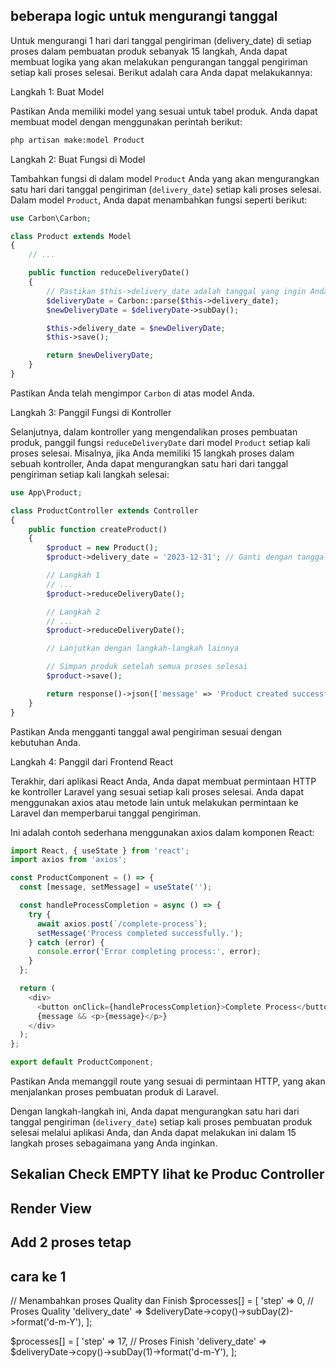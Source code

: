 ## beberapa logic untuk mengurangi tanggal 
Untuk mengurangi 1 hari dari tanggal pengiriman (delivery_date) di setiap proses dalam pembuatan produk sebanyak 15 langkah, Anda dapat membuat logika yang akan melakukan pengurangan tanggal pengiriman setiap kali proses selesai. Berikut adalah cara Anda dapat melakukannya:

Langkah 1: Buat Model

Pastikan Anda memiliki model yang sesuai untuk tabel produk. Anda dapat membuat model dengan menggunakan perintah berikut:

```bash
php artisan make:model Product
```

Langkah 2: Buat Fungsi di Model

Tambahkan fungsi di dalam model `Product` Anda yang akan mengurangkan satu hari dari tanggal pengiriman (`delivery_date`) setiap kali proses selesai. Dalam model `Product`, Anda dapat menambahkan fungsi seperti berikut:

```php
use Carbon\Carbon;

class Product extends Model
{
    // ...

    public function reduceDeliveryDate()
    {
        // Pastikan $this->delivery_date adalah tanggal yang ingin Anda kurangi
        $deliveryDate = Carbon::parse($this->delivery_date);
        $newDeliveryDate = $deliveryDate->subDay();

        $this->delivery_date = $newDeliveryDate;
        $this->save();

        return $newDeliveryDate;
    }
}
```

Pastikan Anda telah mengimpor `Carbon` di atas model Anda.

Langkah 3: Panggil Fungsi di Kontroller

Selanjutnya, dalam kontroller yang mengendalikan proses pembuatan produk, panggil fungsi `reduceDeliveryDate` dari model `Product` setiap kali proses selesai. Misalnya, jika Anda memiliki 15 langkah proses dalam sebuah kontroller, Anda dapat mengurangkan satu hari dari tanggal pengiriman setiap kali langkah selesai:

```php
use App\Product;

class ProductController extends Controller
{
    public function createProduct()
    {
        $product = new Product();
        $product->delivery_date = '2023-12-31'; // Ganti dengan tanggal awal pengiriman

        // Langkah 1
        // ...
        $product->reduceDeliveryDate();

        // Langkah 2
        // ...
        $product->reduceDeliveryDate();

        // Lanjutkan dengan langkah-langkah lainnya

        // Simpan produk setelah semua proses selesai
        $product->save();

        return response()->json(['message' => 'Product created successfully']);
    }
}
```

Pastikan Anda mengganti tanggal awal pengiriman sesuai dengan kebutuhan Anda.

Langkah 4: Panggil dari Frontend React

Terakhir, dari aplikasi React Anda, Anda dapat membuat permintaan HTTP ke kontroller Laravel yang sesuai setiap kali proses selesai. Anda dapat menggunakan axios atau metode lain untuk melakukan permintaan ke Laravel dan memperbarui tanggal pengiriman.

Ini adalah contoh sederhana menggunakan axios dalam komponen React:

```javascript
import React, { useState } from 'react';
import axios from 'axios';

const ProductComponent = () => {
  const [message, setMessage] = useState('');

  const handleProcessCompletion = async () => {
    try {
      await axios.post(`/complete-process`);
      setMessage('Process completed successfully.');
    } catch (error) {
      console.error('Error completing process:', error);
    }
  };

  return (
    <div>
      <button onClick={handleProcessCompletion}>Complete Process</button>
      {message && <p>{message}</p>}
    </div>
  );
};

export default ProductComponent;
```

Pastikan Anda memanggil route yang sesuai di permintaan HTTP, yang akan menjalankan proses pembuatan produk di Laravel.

Dengan langkah-langkah ini, Anda dapat mengurangkan satu hari dari tanggal pengiriman (`delivery_date`) setiap kali proses pembuatan produk selesai melalui aplikasi Anda, dan Anda dapat melakukan ini dalam 15 langkah proses sebagaimana yang Anda inginkan.

## Sekalian Check EMPTY lihat ke Produc Controller
## Render View
## Add 2 proses tetap
## cara ke 1

// Menambahkan proses Quality dan Finish
$processes[] = [
  'step' => 0, // Proses Quality
  'delivery_date' => $deliveryDate->copy()->subDay(2)->format('d-m-Y'),
];
        
$processes[] = [
  'step' => 17, // Proses Finish
  'delivery_date' => $deliveryDate->copy()->subDay(1)->format('d-m-Y'),
];